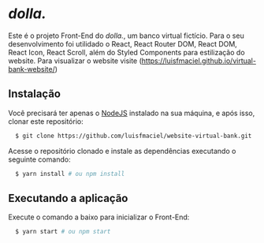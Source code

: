 # *dolla.*
Este é o projeto Front-End do *dolla.*, um banco virtual fictício. Para o seu desenvolvimento foi utilidado o React, React Router DOM, React DOM, React Icon, React Scroll, além do Styled Components para estilização do website.
Para visualizar o website visite (https://luisfmaciel.github.io/virtual-bank-website/)

## Instalação

Você precisará ter apenas o [NodeJS](https://nodejs.org) instalado na sua máquina, e após isso, clonar este repositório:
```sh
  $ git clone https://github.com/luisfmaciel/website-virtual-bank.git
```

Acesse o repositório clonado e instale as dependências executando o seguinte comando:
```sh
  $ yarn install # ou npm install
```

## Executando a aplicação

Execute o comando a baixo para inicializar o Front-End:
```sh
  $ yarn start # ou npm start
```

